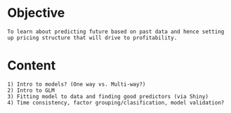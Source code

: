 # Objective
	To learn about predicting future based on past data and hence setting up pricing structure that will drive to profitability.
# Content
	1) Intro to models? (One way vs. Multi-way?)
	2) Intro to GLM
	3) Fitting model to data and finding good predictors (via Shiny)
	4) Time consistency, factor grouping/clasification, model validation?
